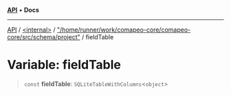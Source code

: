[**API**](../../../../README.md) • **Docs**

***

[API](../../../../README.md) / [\<internal\>](../../../README.md) / ["/home/runner/work/comapeo-core/comapeo-core/src/schema/project"](../README.md) / fieldTable

# Variable: fieldTable

> `const` **fieldTable**: `SQLiteTableWithColumns`\<`object`\>
